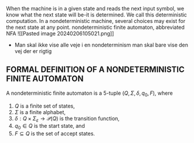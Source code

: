 When the machine is in a given state and reads the next input symbol, we know what the next state will be-it is determined. We call this deterministic computation. In a nondeterministic machine, several choices may exist for the next state at any point.
nondeterministic finite automaton, abbreviated NFA
![[Pasted image 20240206105021.png]]
- Man skal ikke vise alle veje i en nondeterminism man skal bare vise den vej der er rigtig
## FORMAL DEFINITION OF A NONDETERMINISTIC FINITE AUTOMATON
A nondeterministic finite automaton is a 5-tuple $\left(Q, \Sigma, \delta, q_0, F\right)$, where
1. $Q$ is a finite set of states,
2. $\Sigma$ is a finite alphabet,
3. $\delta: Q \times \Sigma_{\varepsilon} \longrightarrow \mathcal{P}(Q)$ is the transition function,
4. $q_0 \in Q$ is the start state, and
5. $F \subseteq Q$ is the set of accept states.